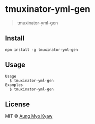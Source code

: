 # tmuxinator-yml-gen

> tmuxinator-yml-gen

## Install

```shell
npm install -g tmuxinator-yml-gen
```

## Usage

```shell
Usage
  $ tmuxinator-yml-gen
Examples
  $ tmuxinator-yml-gen
```

## License

MIT © [Aung Myo Kyaw](https://github.com/AungMyoKyaw)
